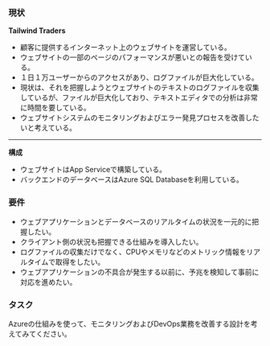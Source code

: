 ### **現状**

**Tailwind Traders**

- 顧客に提供するインターネット上のウェブサイトを運営している。
- ウェブサイトの一部のページのパフォーマンスが悪いとの報告を受けている。
- １日１万ユーザーからのアクセスがあり、ログファイルが巨大化している。
- 現状は、それを把握しようとウェブサイトのテキストのログファイルを収集しているが、ファイルが巨大化しており、テキストエディタでの分析は非常に時間を要している。
- ウェブサイトシステムのモニタリングおよびエラー発見プロセスを改善したいと考えている。

---

**構成**

- ウェブサイトはApp Serviceで構築している。
- バックエンドのデータベースはAzure SQL Databaseを利用している。

### **要件**

- ウェブアプリケーションとデータベースのリアルタイムの状況を一元的に把握したい。
- クライアント側の状況も把握できる仕組みを導入したい。
- ログファイルの収集だけでなく、CPUやメモリなどのメトリック情報をリアルタイムで取得をしたい。
- ウェブアプリケーションの不具合が発生する以前に、予兆を検知して事前に対応を進めたい。

### タスク

Azureの仕組みを使って、モニタリングおよびDevOps業務を改善する設計を考えてみてください。